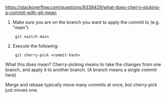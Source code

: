 https://stackoverflow.com/questions/9339429/what-does-cherry-picking-a-commit-with-git-mean

1.  Make sure you are on the branch you want to apply the commit to (e.g. "main")
    ```git
     git switch main
    ```
    
2.  Execute the following:
    ```git
     git cherry-pick <commit-hash>
    ```
What this does mean? Cherry-picking means to take the changes from one branch, and apply it to another branch. (A branch means a single commit here)

Merge and rebase typically move many commits at once, but cherry-pick just moves one.